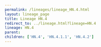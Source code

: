 ```yaml
---
permalink: /lineages/lineage_HN.4.html
layout: lineage_page
title: Lineage HN.4
redirect_to: ../lineage.html?lineage=HN.4
lineage: HN.4
parent: 
children: ['HN.4', 'HN.4.1.1', 'HN.4.2']
---
```

